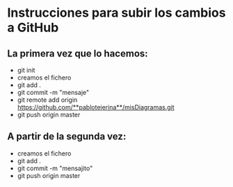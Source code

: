 # Instrucciones para subir los cambios a GitHub

## La primera vez que lo hacemos:

- git init
- creamos el fichero
- git add .
- git commit -m "mensaje"
- git remote add origin https://github.com/**pablotejerina**/misDiagramas.git
- git push origin master

## A partir de la segunda vez:

- creamos el fichero
- git add .
- git commit -m "mensajito"
- git push origin master